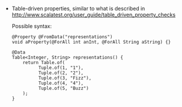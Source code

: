 - Table-driven properties, similar to what is described in
  http://www.scalatest.org/user_guide/table_driven_property_checks

  Possible syntax:

  ```
  @Property @FromData("representations")
  void aProperty(@ForAll int anInt, @ForAll String aString) {}

  @Data
  Table<Integer, String> representations() {
      return Table.of(
            Tuple.of(1, "1"),
            Tuple.of(2, "2"),
            Tuple.of(3, "Fizz"),
            Tuple.of(4, "4"),
            Tuple.of(5, "Buzz")
      );
  }
  ```

